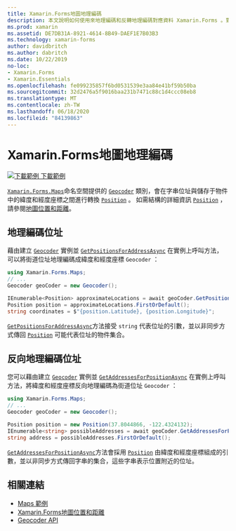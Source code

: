 ```yaml
---
title: Xamarin.Forms地圖地理編碼
description: 本文說明如何使用來地理編碼和反轉地理編碼對應資料 Xamarin.Forms 。對應 Geocoder 類別。
ms.prod: xamarin
ms.assetid: DE7DB31A-8921-4614-8B49-DAEF1E7B03B3
ms.technology: xamarin-forms
author: davidbritch
ms.author: dabritch
ms.date: 10/22/2019
no-loc:
- Xamarin.Forms
- Xamarin.Essentials
ms.openlocfilehash: fe099235857f6bd0531539e3aa84e41bf59b50ba
ms.sourcegitcommit: 32d2476a5f9016baa231b7471c88c1d4ccc08eb8
ms.translationtype: MT
ms.contentlocale: zh-TW
ms.lasthandoff: 06/18/2020
ms.locfileid: "84139863"
---
```

# <a name="xamarinforms-map-geocoding"></a>Xamarin.Forms地圖地理編碼

[![下載範例 ](~/media/shared/download.png) 下載範例](https://docs.microsoft.com/samples/xamarin/xamarin-forms-samples/workingwithmaps)

[`Xamarin.Forms.Maps`](xref:Xamarin.Forms.Maps)命名空間提供的 [`Geocoder`](xref:Xamarin.Forms.Maps.Geocoder) 類別，會在字串位址與儲存于物件中的緯度和經度座標之間進行轉換 [`Position`](xref:Xamarin.Forms.Maps.Position) 。 如需結構的詳細資訊 [`Position`](xref:Xamarin.Forms.Maps.Position) ，請參閱[地圖位置和距離](position-distance.md)。

## <a name="geocode-an-address"></a>地理編碼位址

藉由建立 [`Geocoder`](xref:Xamarin.Forms.Maps.Geocoder) 實例並 [`GetPositionsForAddressAsync`](xref:Xamarin.Forms.Maps.Geocoder.GetPositionsForAddressAsync*) 在實例上呼叫方法，可以將街道位址地理編碼成緯度和經度座標 `Geocoder` ：

```csharp
using Xamarin.Forms.Maps;
// ...
Geocoder geoCoder = new Geocoder();

IEnumerable<Position> approximateLocations = await geoCoder.GetPositionsForAddressAsync("Pacific Ave, San Francisco, California");
Position position = approximateLocations.FirstOrDefault();
string coordinates = $"{position.Latitude}, {position.Longitude}";
```

[`GetPositionsForAddressAsync`](xref:Xamarin.Forms.Maps.Geocoder.GetPositionsForAddressAsync*)方法接受 `string` 代表位址的引數，並以非同步方式傳回 [`Position`](xref:Xamarin.Forms.Maps.Position) 可能代表位址的物件集合。

## <a name="reverse-geocode-an-address"></a>反向地理編碼位址

您可以藉由建立 [`Geocoder`](xref:Xamarin.Forms.Maps.Geocoder) 實例並 [`GetAddressesForPositionAsync`](xref:Xamarin.Forms.Maps.Geocoder.GetAddressesForPositionAsync*) 在實例上呼叫方法，將緯度和經度座標反向地理編碼為街道位址 `Geocoder` ：

```csharp
using Xamarin.Forms.Maps;
// ...
Geocoder geoCoder = new Geocoder();

Position position = new Position(37.8044866, -122.4324132);
IEnumerable<string> possibleAddresses = await geoCoder.GetAddressesForPositionAsync(position);
string address = possibleAddresses.FirstOrDefault();
```

[`GetAddressesForPositionAsync`](xref:Xamarin.Forms.Maps.Geocoder.GetAddressesForPositionAsync*)方法會採用 [`Position`](xref:Xamarin.Forms.Maps.Position) 由緯度和經度座標組成的引數，並以非同步方式傳回字串的集合，這些字串表示位置附近的位址。

## <a name="related-links"></a>相關連結

- [Maps 範例](https://docs.microsoft.com/samples/xamarin/xamarin-forms-samples/workingwithmaps)
- [Xamarin.Forms地圖位置和距離](position-distance.md)
- [Geocoder API](xref:Xamarin.Forms.Maps.Geocoder)
